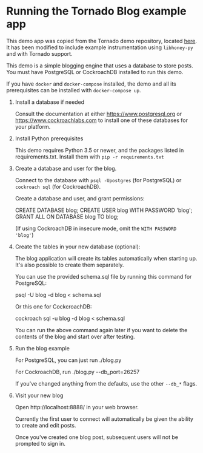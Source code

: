 Running the Tornado Blog example app
====================================

This demo app was copied from the Tornado demo repository, located [here](https://github.com/tornadoweb/tornado/tree/master/demos/blog). It has been modified to include example instrumentation using `libhoney-py` and with Tornado support.

This demo is a simple blogging engine that uses a database to store posts.
You must have PostgreSQL or CockroachDB installed to run this demo.

If you have `docker` and `docker-compose` installed, the demo and all
its prerequisites can be installed with `docker-compose up`.

1. Install a database if needed

   Consult the documentation at either https://www.postgresql.org or
   https://www.cockroachlabs.com to install one of these databases for
   your platform.

2. Install Python prerequisites

   This demo requires Python 3.5 or newer, and the packages listed in
   requirements.txt. Install them with `pip -r requirements.txt`

3. Create a database and user for the blog.

   Connect to the database with `psql -Upostgres` (for PostgreSQL) or
   `cockroach sql` (for CockroachDB).

   Create a database and user, and grant permissions:

   CREATE DATABASE blog;
   CREATE USER blog WITH PASSWORD 'blog';
   GRANT ALL ON DATABASE blog TO blog;

   (If using CockroachDB in insecure mode, omit the `WITH PASSWORD 'blog'`)

4. Create the tables in your new database (optional):

   The blog application will create its tables automatically when starting up.
   It's also possible to create them separately.

   You can use the provided schema.sql file by running this command for PostgreSQL:

   psql -U blog -d blog < schema.sql

   Or this one for CockcroachDB:

   cockroach sql -u blog -d blog < schema.sql

   You can run the above command again later if you want to delete the
   contents of the blog and start over after testing.

5. Run the blog example

   For PostgreSQL, you can just run
   ./blog.py

   For CockroachDB, run
   ./blog.py --db_port=26257

   If you've changed anything from the defaults, use the other `--db_*` flags.

6. Visit your new blog

   Open http://localhost:8888/ in your web browser.

   Currently the first user to connect will automatically be given the
   ability to create and edit posts.

   Once you've created one blog post, subsequent users will not be
   prompted to sign in.
